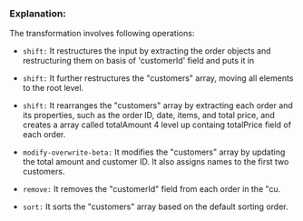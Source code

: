 ### Explanation: 

The transformation involves following operations:

* `shift:` It restructures the input by extracting the order objects and restructuring them on basis of 'customerId' field and puts it in 
* `shift:` It further restructures the "customers" array, moving all elements to the root level.

* `shift:` It rearranges the "customers" array by extracting each order and its properties, such as the order ID, date, items, and total price, and creates a array called totalAmount 4 level up containg totalPrice field of each order.

* `modify-overwrite-beta:`  It modifies the "customers" array by updating the total amount and customer ID. It also assigns names to the first two customers.

* `remove:` It removes the "customerId" field from each order in the "cu.

* `sort:` It sorts the "customers" array based on the default sorting order.